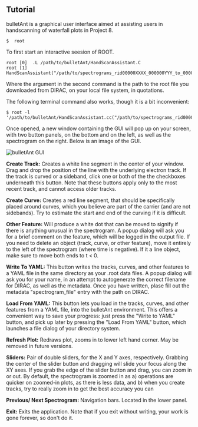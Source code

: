 Tutorial
--------------------

bulletAnt is a graphical user interface aimed at assisting users in handscanning of waterfall plots in Project 8.

  ```
  $  root
  ```
 To first start an interactive seesion of ROOT.
  ```
  root [0]  .L /path/to/bulletAnt/HandScanAssistant.C
  root [1]  HandScanAssistant("/path/to/spectrograms_rid00000XXXX_000000YYY_to_000000ZZZ.root")
  ```
 Where the argument in the second command is the path to the root file you downloaded from DIRAC, on your local file system, in quotations.

 The following terminal command also works, though it is a bit inconvenient:
  ```
  $ root -l '/path/to/bulletAnt/HandScanAssistant.cc("/path/to/spectrograms_rid00000XXXX_000000YYY_to_000000ZZZ.root")'
  ```

 Once opened, a new window containing the GUI will pop up on your screen, with two button panels, on the bottom and on the left, as well as the spectrogram on the right. 
 Below is an image of the GUI.

![bulletAnt GUI](https://github.com/project8/bulletAnt/tree/master/tutorial/bulletAntInterface.png?raw=true "bulletAnt Graphical User Interface")

**Create Track:**
Creates a white line segment in the center of your window. Drag and drop the position of the line with the underlying electron track. 
If the track is curved or a sideband, click one or both of the the checkboxes underneath this button. Note that these buttons apply only to
the most recent track, and cannot access older tracks. 

**Create Curve:**
 Creates a red line segment, that should be specifically placed around curves, which you believe are part of the carrier (and are not sidebands). Try to estimate
the start and end of the curving if it is difficult.

**Other Feature:**
 Will produce a white dot that can be moved to signify if there is anything unusual in the spectrogram. A popup dialog will ask you for a brief comment on the feature,
which will be logged in the output file. If you need to delete an object (track, curve, or other feature), move it entirely to the left of the spectrogram (where time is negative). 
If it a line object, make sure to move both ends to t < 0.

**Write To YAML:**
 This button writes the tracks, curves, and other features to a YAML file in the same directory as your .root data files. A popup dialog will ask you for your name, in an attempt to
autogenerate the correct filename for DIRAC, as well as the metadata. Once you have written, plase fill out the metadata "spectrogram_file" entry with the path on DIRAC. 

**Load From YAML:**
 This button lets you load in the tracks, curves, and other features from a YAML file, into the bulletAnt environment. This offers a convenient way to save your progress: just press the
"Write to YAML" button, and pick up later by pressing the "Load From YAML" button, which launches a file dialog of your directory system.

**Refresh Plot:**
 Redraws plot, zooms in to lower left hand corner. May be removed in future versions.

**Sliders:**
 Pair of double sliders, for the X and Y axes, respectively. Grabbing the center of the slider button and dragging will slide your focus along the XY axes. If you grab the
 edge of the slider button and drag, you can zoom in or out. By default, the spectrogram is zoomed in as a) operations are quicker on zoomed-in plots, as there is less data, and
 b) when you create tracks, try to really zoom in to get the best accuracy you can

**Previous/ Next Spectrogram:**
 Navigation bars. Located in the lower panel.

**Exit:**
 Exits the application. Note that if you exit without writing, your work is gone forever, so don't do it.

